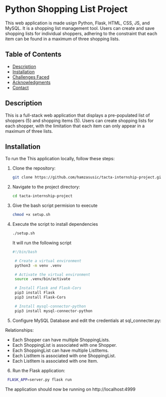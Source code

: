 # Python Shopping List Project

This web application is made usign Python, Flask, HTML, CSS, JS, and MySQL. It is a shopping list management tool. Users can create and save shopping lists for individual shoppers, adhering to the constraint that each item can be found in a maximum of three shopping lists.

## Table of Contents

- [Description](#description)
- [Installation](#installation)
- [Challenges Faced](#challenges-faced)
- [Acknowledgments](#acknowledgments)
- [Contact](#contact)

## Description

This is a full-stack web application that displays a pre-populated list of shoppers (5) and shopping items (5). Users can create shopping lists for each shopper, with the limitation that each item can only appear in a maximum of three lists.


## Installation

To run the This application locally, follow these steps:

1. Clone the repository:

   ```bash
   git clone https://github.com/hamzasusic/tacta-internship-project.git
   ```
2. Navigate to the project directory:

   ```bash
   cd tacta-internship-project
   ```
3. Give the bash script permision to execute

   ```bash
   chmod +x setup.sh
   ```
4. Execute the script to install dependencies

   ```bash
   ./setup.sh
   ```
   It will run the following script

   ```bash
   #!/bin/bash

    # Create a virtual environment
    python3 -m venv .venv

    # Activate the virtual environment
    source .venv/bin/activate

    # Install Flask and Flask-Cors
    pip3 install Flask
    pip3 install Flask-Cors

    # Install mysql-connector-python
    pip3 install mysql-connector-python
   ```
5. Configure MySQL Database and edit the credentials at sql_connecter.py:

  Relationships:

  * Each Shopper can have multiple ShoppingLists.
  * Each ShoppingList is associated with one Shopper.
  * Each ShoppingList can have multiple ListItems.
  * Each ListItem is associated with one ShoppingList.
  * Each ListItem is associated with one Item.

6. Run the Flask application:

  ```bash
   FLASK_APP=server.py flask run
   ```

The application should now be running on http://localhost:4999












